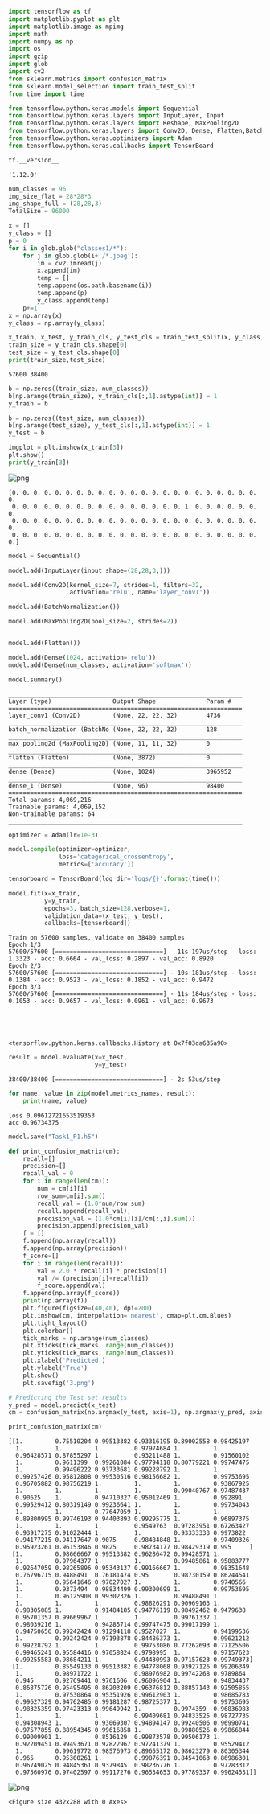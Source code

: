 

```python
import tensorflow as tf
import matplotlib.pyplot as plt
import matplotlib.image as mpimg
import math
import numpy as np
import os
import gzip
import glob
import cv2
from sklearn.metrics import confusion_matrix
from sklearn.model_selection import train_test_split
from time import time
```


```python
from tensorflow.python.keras.models import Sequential
from tensorflow.python.keras.layers import InputLayer, Input
from tensorflow.python.keras.layers import Reshape, MaxPooling2D
from tensorflow.python.keras.layers import Conv2D, Dense, Flatten,BatchNormalization
from tensorflow.python.keras.optimizers import Adam
from tensorflow.python.keras.callbacks import TensorBoard
```


```python
tf.__version__
```




    '1.12.0'




```python
num_classes = 96
img_size_flat = 28*28*3
img_shape_full = (28,28,3)
TotalSize = 96000
```


```python
x = []
y_class = []
p = 0
for i in glob.glob("classes1/*"):
    for j in glob.glob(i+'/*.jpeg'):
        im = cv2.imread(j)
        x.append(im)
        temp = []
        temp.append(os.path.basename(i))
        temp.append(p)
        y_class.append(temp)
    p+=1
x = np.array(x)
y_class = np.array(y_class)
```


```python
x_train, x_test, y_train_cls, y_test_cls = train_test_split(x, y_class, test_size=0.40, random_state=42)
train_size = y_train_cls.shape[0]
test_size = y_test_cls.shape[0]
print(train_size,test_size)
```

    57600 38400



```python
b = np.zeros((train_size, num_classes))
b[np.arange(train_size), y_train_cls[:,1].astype(int)] = 1
y_train = b
```


```python
b = np.zeros((test_size, num_classes))
b[np.arange(test_size), y_test_cls[:,1].astype(int)] = 1
y_test = b
```


```python
imgplot = plt.imshow(x_train[3])
plt.show()
print(y_train[3])
```


![png](/images/Task11_Line_files/Task11_Line_8_0.png)


    [0. 0. 0. 0. 0. 0. 0. 0. 0. 0. 0. 0. 0. 0. 0. 0. 0. 0. 0. 0. 0. 0. 0. 0.
     0. 0. 0. 0. 0. 0. 0. 0. 0. 0. 0. 0. 0. 0. 0. 0. 1. 0. 0. 0. 0. 0. 0. 0.
     0. 0. 0. 0. 0. 0. 0. 0. 0. 0. 0. 0. 0. 0. 0. 0. 0. 0. 0. 0. 0. 0. 0. 0.
     0. 0. 0. 0. 0. 0. 0. 0. 0. 0. 0. 0. 0. 0. 0. 0. 0. 0. 0. 0. 0. 0. 0. 0.]



```python
model = Sequential()

model.add(InputLayer(input_shape=(28,28,3,)))

model.add(Conv2D(kernel_size=7, strides=1, filters=32,
                 activation='relu', name='layer_conv1'))

model.add(BatchNormalization())

model.add(MaxPooling2D(pool_size=2, strides=2))


model.add(Flatten())

model.add(Dense(1024, activation='relu'))
model.add(Dense(num_classes, activation='softmax'))
```


```python
model.summary()
```

    _________________________________________________________________
    Layer (type)                 Output Shape              Param #   
    =================================================================
    layer_conv1 (Conv2D)         (None, 22, 22, 32)        4736      
    _________________________________________________________________
    batch_normalization (BatchNo (None, 22, 22, 32)        128       
    _________________________________________________________________
    max_pooling2d (MaxPooling2D) (None, 11, 11, 32)        0         
    _________________________________________________________________
    flatten (Flatten)            (None, 3872)              0         
    _________________________________________________________________
    dense (Dense)                (None, 1024)              3965952   
    _________________________________________________________________
    dense_1 (Dense)              (None, 96)                98400     
    =================================================================
    Total params: 4,069,216
    Trainable params: 4,069,152
    Non-trainable params: 64
    _________________________________________________________________



```python
optimizer = Adam(lr=1e-3)
```


```python
model.compile(optimizer=optimizer,
              loss='categorical_crossentropy',
              metrics=['accuracy'])
```


```python
tensorboard = TensorBoard(log_dir='logs/{}'.format(time()))
```


```python
model.fit(x=x_train,
          y=y_train,
          epochs=3, batch_size=128,verbose=1,
          validation_data=(x_test, y_test),
          callbacks=[tensorboard])
```

    Train on 57600 samples, validate on 38400 samples
    Epoch 1/3
    57600/57600 [==============================] - 11s 197us/step - loss: 1.3323 - acc: 0.6664 - val_loss: 0.2897 - val_acc: 0.8920
    Epoch 2/3
    57600/57600 [==============================] - 10s 181us/step - loss: 0.1384 - acc: 0.9523 - val_loss: 0.1852 - val_acc: 0.9472
    Epoch 3/3
    57600/57600 [==============================] - 11s 184us/step - loss: 0.1053 - acc: 0.9657 - val_loss: 0.0961 - val_acc: 0.9673





    <tensorflow.python.keras.callbacks.History at 0x7f03da635a90>




```python
result = model.evaluate(x=x_test,
                        y=y_test)
```

    38400/38400 [==============================] - 2s 53us/step



```python
for name, value in zip(model.metrics_names, result):
    print(name, value)
```

    loss 0.09612721653519353
    acc 0.96734375



```python
model.save("Task1_P1.h5")
```


```python
def print_confusion_matrix(cm):
    recall=[]
    precision=[]
    recall_val = 0
    for i in range(len(cm)):
        num = cm[i][i]
        row_sum=cm[i].sum()
        recall_val = (1.0*num/row_sum)
        recall.append(recall_val);
        precision_val = (1.0*cm[i][i]/cm[:,i].sum())
        precision.append(precision_val)
    f = []
    f.append(np.array(recall))
    f.append(np.array(precision))
    f_score=[]
    for i in range(len(recall)):
        val = 2.0 * recall[i] * precision[i]
        val /= (precision[i]+recall[i])
        f_score.append(val)
    f.append(np.array(f_score))
    print(np.array(f))
    plt.figure(figsize=(40,40), dpi=200)
    plt.imshow(cm, interpolation='nearest', cmap=plt.cm.Blues)
    plt.tight_layout()
    plt.colorbar()
    tick_marks = np.arange(num_classes)
    plt.xticks(tick_marks, range(num_classes))
    plt.yticks(tick_marks, range(num_classes))
    plt.xlabel('Predicted')
    plt.ylabel('True')
    plt.show()
    plt.savefig('3.png')
```


```python
# Predicting the Test set results
y_pred = model.predict(x_test)
cm = confusion_matrix(np.argmax(y_test, axis=1), np.argmax(y_pred, axis=1))
```


```python
print_confusion_matrix(cm)
```

    [[1.         0.75510204 0.99513382 0.93316195 0.89002558 0.98425197
      1.         1.         1.         0.97974684 1.         1.
      0.96428571 0.87855297 1.         0.93211488 1.         0.91560102
      1.         0.9611399  0.99261084 0.97794118 0.80779221 0.99747475
      1.         0.99496222 0.93733681 0.99228792 1.         1.
      0.99257426 0.95812808 0.99530516 0.98156682 1.         0.99753695
      0.96705882 0.98756219 1.         1.         1.         0.93867925
      1.         1.         1.         1.         0.99040767 0.97487437
      0.90625    1.         0.94710327 0.95012469 1.         0.992891
      0.99529412 0.80319149 0.99236641 1.         1.         0.99734043
      1.         1.         0.77647059 1.         1.         1.
      0.89800995 0.99746193 0.94403893 0.99295775 1.         0.96897375
      1.         1.         1.         0.9549763  0.97283951 0.67263427
      0.93917275 0.91022444 1.         1.         0.93333333 0.9973822
      0.94177215 0.94117647 0.9075     0.98484848 1.         0.97409326
      0.95923261 0.96153846 0.9825     0.98734177 0.98429319 0.995     ]
     [1.         0.98666667 0.99513382 0.96286472 0.99428571 1.
      1.         0.97964377 1.         1.         0.99485861 0.95883777
      0.92647059 0.98265896 0.95343137 0.99166667 1.         0.98351648
      0.76796715 0.9488491  0.76181474 0.95       0.98730159 0.86244541
      1.         0.95641646 0.97027027 1.         1.         0.9740566
      1.         0.9373494  0.98834499 0.99300699 1.         0.99753695
      1.         0.96125908 0.99302326 1.         0.99488491 1.
      1.         1.         1.         0.98826291 0.90969163 1.
      0.98305085 1.         0.91484185 0.94776119 0.98492462 0.9479638
      0.95701357 0.99669967 1.         1.         0.99761337 1.
      0.98039216 1.         0.94285714 0.99747475 0.99017199 1.
      0.94750656 0.99242424 0.91294118 0.9527027  1.         0.94199536
      1.         0.99242424 0.97193878 0.84486373 1.         0.99621212
      0.99228792 1.         1.         0.99753086 0.77262693 0.77125506
      0.99465241 0.95584416 0.97058824 0.9798995  1.         0.97157623
      0.99255583 0.98684211 1.         0.94430993 0.97157623 0.99749373]
     [1.         0.85549133 0.99513382 0.94778068 0.93927126 0.99206349
      1.         0.98971722 1.         0.98976982 0.99742268 0.9789864
      0.945      0.92769441 0.9761606  0.96096904 1.         0.94834437
      0.86875726 0.95495495 0.86203209 0.96376812 0.88857143 0.92505855
      1.         0.97530864 0.95351926 0.99612903 1.         0.98685783
      0.99627329 0.94762485 0.99181287 0.98725377 1.         0.99753695
      0.98325359 0.97423313 0.99649942 1.         0.9974359  0.96836983
      1.         1.         1.         0.99409681 0.94833525 0.98727735
      0.94308943 1.         0.93069307 0.94894147 0.99240506 0.96990741
      0.97577855 0.88954345 0.99616858 1.         0.99880526 0.99866844
      0.99009901 1.         0.8516129  0.99873578 0.99506173 1.
      0.92209451 0.99493671 0.92822967 0.97241379 1.         0.95529412
      1.         0.99619772 0.98576973 0.89655172 0.98623279 0.80305344
      0.965      0.95300261 1.         0.99876391 0.84541063 0.86986301
      0.96749025 0.94845361 0.9379845  0.98236776 1.         0.97283312
      0.97560976 0.97402597 0.99117276 0.96534653 0.97789337 0.99624531]]



![png](/images/Task11_Line_files/Task11_Line_20_1.png)



    <Figure size 432x288 with 0 Axes>

